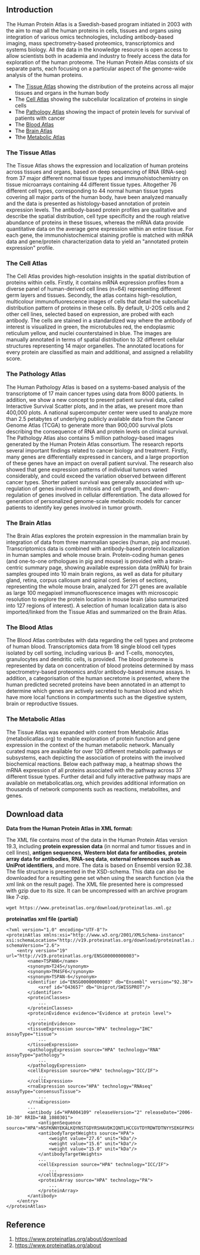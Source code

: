 ## Introduction
The Human Protein Atlas is a Swedish-based program initiated in 2003 with the aim to map all the human proteins in cells, tissues and organs using integration of various omics technologies, including antibody-based imaging, mass spectrometry-based proteomics, transcriptomics and systems biology. All the data in the knowledge resource is open access to allow scientists both in academia and industry to freely access the data for exploration of the human proteome. 
The Human Protein Atlas consists of six separate parts, each focusing on a particular aspect of the genome-wide analysis of the human proteins.
- The [Tissue Atlas](https://www.proteinatlas.org/humanproteome/tissue) showing the distribution of the proteins across all major tissues and organs in the human body
- The [Cell Atlas](https://www.proteinatlas.org/humanproteome/cell) showing the subcellular localization of proteins in single cells
- The [Pathology Atlas](https://www.proteinatlas.org/humanproteome/pathology) showing the impact of protein levels for survival of patients with cancer
- The [Blood Atlas](https://www.proteinatlas.org/humanproteome/blood)
- The [Brain Atlas](https://www.proteinatlas.org/humanproteome/brain)
- Tthe [Metabolic Atlas](https://www.proteinatlas.org/humanproteome/metabolic)

### The Tissue Atlas
The Tissue Atlas shows the expression and localization of human proteins across tissues and organs, based on deep sequencing of RNA (RNA-seq) from 37 major different normal tissue types and immunohistochemistry on tissue microarrays containing 44 different tissue types. Altogether 76 different cell types, corresponding to 44 normal human tissue types covering all major parts of the human body, have been analyzed manually and the data is presented as histology-based annotation of protein expression levels. The antibody-based protein profiles are qualitative and describe the spatial distribution, cell type specificity and the rough relative abundance of proteins in these tissues, whereas the mRNA data provide quantitative data on the average gene expression within an entire tissue. For each gene, the immunohistochemical staining profile is matched with mRNA data and gene/protein characterization data to yield an "annotated protein expression" profile.

### The Cell Atlas
The Cell Atlas provides high-resolution insights in the spatial distribution of proteins within cells. Firstly, it contains mRNA expression profiles from a diverse panel of human-derived cell lines (n=64) representing different germ layers and tissues. Secondly, the atlas contains high-resolution, multicolour immunofluorescence images of cells that detail the subcellular distribution pattern of proteins in these cells. By default, U-2OS cells and 2 other cell lines, selected based on expression, are probed with each antibody. The cells are stained in a standardized way where the antibody of interest is visualized in green, the microtubules red, the endoplasmic reticulum yellow, and nuclei counterstained in blue. The images are manually annotated in terms of spatial distribution to 32 different cellular structures representing 14 major organelles. The annotated locations for every protein are classified as main and additional, and assigned a reliability score.

### The Pathology Atlas
The Human Pathology Atlas is based on a systems-based analysis of the transcriptome of 17 main cancer types using data from 8000 patients. In addition, we show a new concept to present patient survival data, called Interactive Survival Scatter plots, and in the atlas, we present more than 400,000 plots. A national supercomputer center were used to analyze more than 2.5 petabytes of underlying publicly available data from the Cancer Genome Atlas (TCGA) to generate more than 900,000 survival plots describing the consequence of RNA and protein levels on clinical survival. The Pathology Atlas also contains 5 million pathology-based images generated by the Human Protein Atlas consortium. The research reports several important findings related to cancer biology and treatment. Firstly, many genes are differentially expressed in cancers, and a large proportion of these genes have an impact on overall patient survival. The research also showed that gene expression patterns of individual tumors varied considerably, and could exceed the variation observed between different cancer types. Shorter patient survival was generally associated with up-regulation of genes involved in mitosis and cell growth, and down-regulation of genes involved in cellular differentiation. The data allowed for generation of personalized genome-scale metabolic models for cancer patients to identify key genes involved in tumor growth.

### The Brain Atlas
The Brain Atlas explores the protein expression in the mammalian brain by integration of data from three mammalian species (human, pig and mouse). Transcriptomics data is combined with antibody-based protein localization in human samples and whole mouse brain. Protein-coding human genes (and one-to-one orthologues in pig and mouse) is provided with a brain-centric summary page, showing available expression data (mRNA) for brain samples grouped into 10 main brain regions, as well as data for pituitary gland, retina, corpus callosum and spinal cord. Series of sections, representing the whole mouse brain, analyzed for 271 genes are available as large 100 megapixel immunofluorescence images with microscopic resolution to explore the protein location in mouse brain (also summarized into 127 regions of interest). A selection of human localization data is also imported/linked from the Tissue Atlas and summarized on the Brain Atlas.

### The Blood Atlas
The Blood Atlas contributes with data regarding the cell types and proteome of human blood. Transcriptomics data from 18 single blood cell types isolated by cell sorting, including various B- and T-cells, monocytes, granulocytes and dendritic cells, is provided. The blood proteome is represented by data on concentration of blood proteins determined by mass spectrometry-based proteomics and/or antibody-based immune assays. In addition, a categorisation of the human secretome is presented, where the human predicted secreted proteins have been annotated in an attempt to determine which genes are actively secreted to human blood and which have more local functions in compartments such as the digestive system, brain or reproductive tissues.

### The Metabolic Atlas
The Tissue Atlas was expanded with content from Metabolic Atlas (metabolicatlas.org) to enable exploration of protein function and gene expression in the context of the human metabolic network. Manually curated maps are available for over 120 different metabolic pathways or subsystems, each depicting the association of proteins with the involved biochemical reactions. Below each pathway map, a heatmap shows the mRNA expression of all proteins associated with the pathway across 37 different tissue types. Further detail and fully interactive pathway maps are available on metabolicatlas.org, which provides additional information on thousands of network components such as reactions, metabolites, and genes.

## Download data
**Data from the Human Protein Atlas in XML format:**

The XML file contains most of the data in the Human Protein Atlas version 19.3, including **protein expression data** (in normal and tumor tissues and in cell lines), **antigen sequences**, **Western blot data for antibodies**, **protein array data for antibodies**, **RNA-seq data**, **external references such as UniProt identifiers**, and more. The data is based on Ensembl version 92.38. The file structure is presented in the XSD-schema. This data can also be downloaded for a resulting gene set when using the search function (via the xml link on the result page).
The XML file presented here is compressed with gzip due to its size. It can be uncompressed with an archive program like 7‑zip.

```
wget https://www.proteinatlas.org/download/proteinatlas.xml.gz
```

**proteinatlas xml file (partial)**

```
<?xml version="1.0" encoding="UTF-8"?>
<proteinAtlas xmlns:xsi="http://www.w3.org/2001/XMLSchema-instance" xsi:schemaLocation="http://v19.proteinatlas.org/download/proteinatlas.xsd" schemaVersion="2.6">
	<entry version="19" url="http://v19.proteinatlas.org/ENSG00000000003">
		<name>TSPAN6</name>
		<synonym>T245</synonym>
		<synonym>TM4SF6</synonym>
		<synonym>TSPAN-6</synonym>
		<identifier id="ENSG00000000003" db="Ensembl" version="92.38">
			<xref id="O43657" db="Uniprot/SWISSPROT"/>
		</identifier>
		<proteinClasses>
			...
		</proteinClasses>
		<proteinEvidence evidence="Evidence at protein level">
			...
		</proteinEvidence>
		<tissueExpression source="HPA" technology="IHC" assayType="tissue">
			...
		</tissueExpression>
		<pathologyExpression source="HPA" technology="RNA" assayType="pathology">
			...
		</pathologyExpression>
		<cellExpression source="HPA" technology="ICC/IF">
			...
		</cellExpression>
		<rnaExpression source="HPA" technology="RNAseq" assayType="consensusTissue">
			...
		</rnaExpression>
		...
		<antibody id="HPA004109" releaseVersion="2" releaseDate="2006-10-30" RRID="AB_1080301">
			<antigenSequence source="HPA">NSFKNNYEKALKQYNSTGDYRSHAVDKIQNTLHCCGVTDYRDWTDTNYYSEKGFPKSCCKLEDCTPQRDADKVNNEG</antigenSequence>
			<antibodyTargetWeights source="HPA">
				<weight value="27.6" unit="kDa"/>
				<weight value="15.6" unit="kDa"/>
				<weight value="15.0" unit="kDa"/>
			</antibodyTargetWeights>
			...
			<cellExpression source="HPA" technology="ICC/IF">
				...
			</cellExpression>
			<proteinArray source="HPA" technology="PA">
				...
			</proteinArray>
		</antibody>
	</entry>
</proteinAtlas>
```


## Reference
1. https://www.proteinatlas.org/about/download
2. https://www.proteinatlas.org/about
